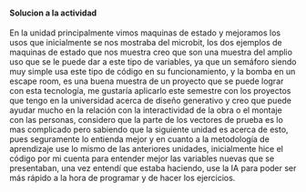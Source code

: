 #### Solucion a la actividad

En la unidad principalmente vimos maquinas de estado y mejoramos los usos que inicialmente se nos mostraba del microbit, los dos ejemplos de maquinas de estado que nos muestra creo que son una muestra del amplio uso que se le puede dar a este tipo de variables, ya que un semáforo siendo muy simple usa este tipo de código en su funcionamiento, y la bomba en un escape room, es una buena muestra de un proyecto que se puede lograr con esta tecnología, me gustaría aplicarlo este semestre con los proyectos que tengo en la universidad acerca de diseño generativo y creo que puede ayudar mucho en la relación con la interactividad de la obra o el montaje con las personas, considero que la parte de los vectores de prueba es lo mas complicado pero sabiendo que la siguiente unidad es acerca de esto, pues seguramente lo entienda mejor y en cuanto a la metodología de aprendizaje use lo mismo de las anteriores unidades, inicialmente hice el código por mi cuenta para entender mejor las variables nuevas que se presentaban, una vez entendí que estaba haciendo, use la IA para poder ser más rápido a la hora de programar y de hacer los ejercicios.

